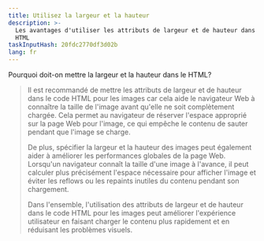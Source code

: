 ```yaml
---
title: Utilisez la largeur et la hauteur
description: >-
  Les avantages d'utiliser les attributs de largeur et de hauteur dans le code
  HTML
taskInputHash: 20fdc2770df3d02b
lang: fr
---
```

Pourquoi doit-on mettre la largeur et la hauteur dans le HTML?

> Il est recommandé de mettre les attributs de largeur et de hauteur dans le code HTML pour les images car cela aide le navigateur Web à connaître la taille de l'image avant qu'elle ne soit complètement chargée. Cela permet au navigateur de réserver l'espace approprié sur la page Web pour l'image, ce qui empêche le contenu de sauter pendant que l'image se charge.
> 
> De plus, spécifier la largeur et la hauteur des images peut également aider à améliorer les performances globales de la page Web. Lorsqu'un navigateur connaît la taille d'une image à l'avance, il peut calculer plus précisément l'espace nécessaire pour afficher l'image et éviter les reflows ou les repaints inutiles du contenu pendant son chargement.
> 
> Dans l'ensemble, l'utilisation des attributs de largeur et de hauteur dans le code HTML pour les images peut améliorer l'expérience utilisateur en faisant charger le contenu plus rapidement et en réduisant les problèmes visuels.
